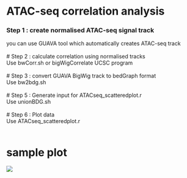 # ATAC-seq correlation analysis 

<h3> Step 1 : create normalised ATAC-seq signal track <br/> </h3>
you can use GUAVA tool which automatically creates ATAC-seq track <br/>
<br/>
# Step 2 : calculate correlation using normalised tracks <br/>
Use bwCorr.sh or  bigWigCorrelate UCSC program <br/>
<br/>  
# Step 3 : convert GUAVA BigWig track to  bedGraph format <br/>
Use bw2bdg.sh <br/>
<br/>
# Step 5 : Generate input for ATACseq_scatteredplot.r <br/>
Use unionBDG.sh <br/>
<br/>
# Step 6 : Plot data <br/>
Use ATACseq_scatteredplot.r <br/>
<br/>
<h1> sample plot </h1>

<img src="https://github.com/MayurDivate/ATACseq_scripts/blob/master/correlation_analysis/sample1_sample2_corr_plot.jpg">
